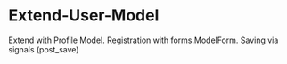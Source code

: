 # Extend-User-Model
Extend with Profile Model.
Registration with forms.ModelForm.
Saving via signals (post_save)
